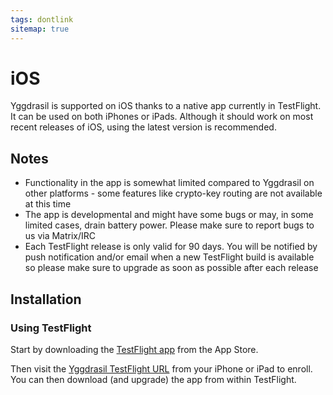 ```yaml
---
tags: dontlink
sitemap: true
---
```


# iOS

Yggdrasil is supported on iOS thanks to a native app currently in TestFlight. It can be used on both iPhones or iPads. Although it should work on most recent releases of iOS, using the latest version is recommended.

## Notes

- Functionality in the app is somewhat limited compared to Yggdrasil on other platforms - some features like crypto-key routing are not available at this time
- The app is developmental and might have some bugs or may, in some limited cases, drain battery power. Please make sure to report bugs to us via Matrix/IRC
- Each TestFlight release is only valid for 90 days. You will be notified by push notification and/or email when a new TestFlight build is available so please make sure to upgrade as soon as possible after each release

## Installation

### Using TestFlight

Start by downloading the [TestFlight app](https://itunes.apple.com/us/app/testflight/id899247664?mt=8) from the App Store.

Then visit the [Yggdrasil TestFlight URL](https://testflight.apple.com/join/jZNsIkRr) from your iPhone or iPad to enroll. You can then download (and upgrade) the app from within TestFlight.
